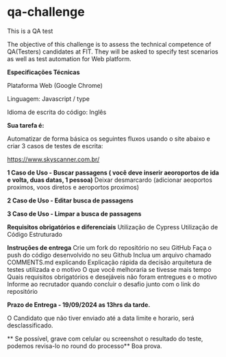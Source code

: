 # qa-challenge
This is a QA test

The objective of this challenge is to assess the technical competence of QA(Testers) candidates at FIT. They will be asked to specify test scenarios as well as test automation for Web platform.

**Especificações Técnicas**

Plataforma Web (Google Chrome)

Linguagem: Javascript / type

Idioma de escrita do código: Inglês


**Sua tarefa é:**

Automatizar de forma básica os seguintes fluxos usando o site abaixo e criar 3 casos de testes de escrita:


https://www.skyscanner.com.br/

**1 Caso de Uso - Buscar passagens ( você deve inserir aeoroportos de ida e volta, duas datas, 1 pessoa)** 
Deixar desmarcardo (adicionar aeoportos proximos, voos diretos e aeroportos proximos)

**2 Caso de Uso - Editar busca de passagens** 

**3 Caso de Uso - Limpar a busca de passagens** 

**Requisitos obrigatórios e diferenciais**
Utilização de Cypress
Utilização de Código Estruturado


**Instruções de entrega**
Crie um fork do repositório no seu GitHub
Faça o push do código desenvolvido no seu Github
Inclua um arquivo chamado COMMENTS.md explicando
Explicação rápida da decisão arquitetura de testes utilizada e o motivo 
O que você melhoraria se tivesse mais tempo
Quais requisitos obrigatórios e desejáveis não foram entregues e o motivo
Informe ao recrutador quando concluir o desafio junto com o link do repositório

**Prazo de Entrega - 19/09/2024 as 13hrs da tarde.**

O Candidato que não tiver enviado até a data limite e horario, será desclassificado.

** Se possível, grave com celular ou screenshot o resultado do teste, podemos revisa-lo no round do processo**
Boa prova.


